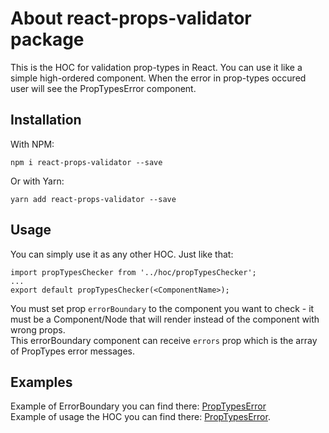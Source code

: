 # About **react-props-validator** package

This is the HOC for validation prop-types in React.
You can use it like a simple high-ordered component.
When the error in prop-types occured user will see the PropTypesError component.

## Installation

With NPM:
```
npm i react-props-validator --save
```
Or with Yarn:
```
yarn add react-props-validator --save
```

## Usage

You can simply use it as any other HOC.
Just like that:
```
import propTypesChecker from '../hoc/propTypesChecker';
...
export default propTypesChecker(<ComponentName>);
```

You must set prop ```errorBoundary``` to the component you want to check - it must be a Component/Node that will render instead of the component with wrong props.<br/>
This errorBoundary component can receive ```errors``` prop which is the array of PropTypes error messages.

## Examples

Example of ErrorBoundary you can find there: [PropTypesError](https://github.com/kirillgenets/react-props-validator/tree/master/src/components/PropTypesError/PropTypesError.jsx)<br/>
Example of usage the HOC you can find there: [PropTypesError](https://github.com/kirillgenets/react-props-validator/tree/master/src/components/Example/Example.jsx).
